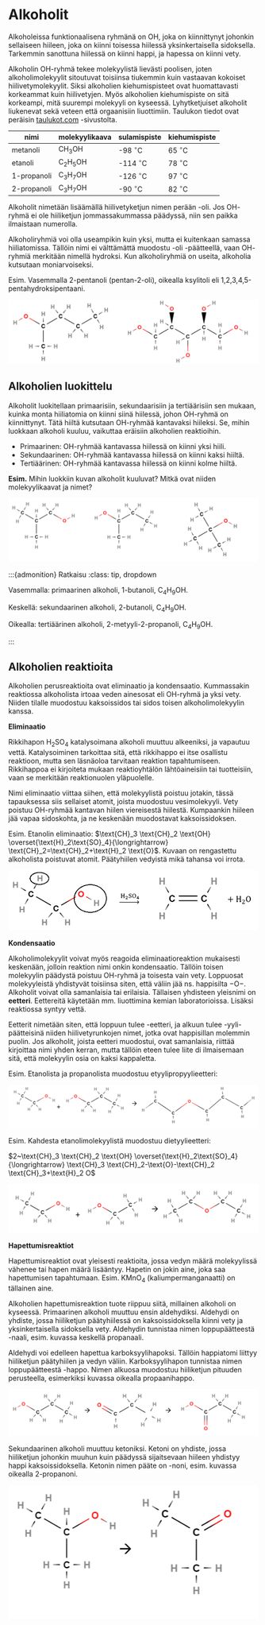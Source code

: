# Alkoholit

Alkoholeissa funktionaalisena ryhmänä on $\text{OH}$, joka on kiinnittynyt johonkin sellaiseen hiileen, joka on kiinni toisessa hiilessä yksinkertaisella sidoksella. Tarkemmin sanottuna hiilessä on kiinni happi, ja hapessa on kiinni vety.

Alkoholin $\text{OH}$-ryhmä tekee molekyylistä lievästi poolisen, joten alkoholimolekyylit sitoutuvat toisiinsa tiukemmin kuin vastaavan kokoiset hiilivetymolekyylit. Siksi alkoholien kiehumispisteet ovat huomattavasti korkeammat kuin hiilivetyjen. Myös alkoholien kiehumispiste on sitä korkeampi, mitä suurempi molekyyli on kyseessä. Lyhytketjuiset alkoholit liukenevat sekä veteen että orgaanisiin liuottimiin. Taulukon tiedot ovat peräisin [taulukot.com](https://www.taulukot.com/kemia/orgaanisetaineet/) -sivustolta.

|nimi|molekyylikaava|sulamispiste|kiehumispiste|
|----|--------------|------------|--------------|
|metanoli|$\text{CH}_3\text{OH}$|-98 $^{\circ}$C|65 $^{\circ}$C|
|etanoli|$\text{C}_2\text{H}_5\text{OH}$|-114 $^{\circ}$C|78 $^{\circ}$C|
|1-propanoli|$\text{C}_3\text{H}_7\text{OH}$|-126 $^{\circ}$C|97 $^{\circ}$C|
|2-propanoli|$\text{C}_3\text{H}_7\text{OH}$|-90 $^{\circ}$C|82 $^{\circ}$C|

Alkoholit nimetään lisäämällä hiilivetyketjun nimen perään -oli. Jos $\text{OH}$-ryhmä ei ole hiiliketjun jommassakummassa päädyssä, niin sen paikka ilmaistaan numerolla.

Alkoholiryhmiä voi olla useampikin kuin yksi, mutta ei kuitenkaan samassa hiiliatomissa. Tällöin nimi ei välttämättä muodostu -oli -päätteellä, vaan $\text{OH}$-ryhmiä merkitään nimellä hydroksi. Kun alkoholiryhmiä on useita, alkoholia kutsutaan moniarvoiseksi. 

Esim. Vasemmalla 2-pentanoli (pentan-2-oli), oikealla ksylitoli eli 1,2,3,4,5-pentahydroksipentaani.

![Alkoholeja](/images/alkoholeja.png "Alkoholeja")

## Alkoholien luokittelu

Alkoholit luokitellaan primaarisiin, sekundaarisiin ja tertiäärisiin sen mukaan, kuinka monta hiiliatomia on kiinni siinä hiilessä, johon $\text{OH}$-ryhmä on kiinnittynyt. Tätä hiiltä kutsutaan $\text{OH}$-ryhmää kantavaksi hiileksi. Se, mihin luokkaan alkoholi kuuluu, vaikuttaa eräisiin alkoholien reaktioihin.

- Primaarinen: $\text{OH}$-ryhmää kantavassa hiilessä on kiinni yksi hiili. 
- Sekundaarinen: $\text{OH}$-ryhmää kantavassa hiilessä on kiinni kaksi hiiltä.
- Tertiäärinen: $\text{OH}$-ryhmää kantavassa hiilessä on kiinni kolme hiiltä.

**Esim.** Mihin luokkiin kuvan alkoholit kuuluvat? Mitkä ovat niiden molekyylikaavat ja nimet?

![Alkoholien luokittelu](/images/luokittelu.png "Alkoholien luokittelu")

:::{admonition} Ratkaisu
:class: tip, dropdown

Vasemmalla: primaarinen alkoholi, 1-butanoli, $\text{C}_4\text{H}_9\text{OH}$.

Keskellä: sekundaarinen alkoholi, 2-butanoli, $\text{C}_4\text{H}_9\text{OH}$.

Oikealla: tertiäärinen alkoholi, 2-metyyli-2-propanoli, $\text{C}_4\text{H}_9\text{OH}$.

:::

## Alkoholien reaktioita

Alkoholien perusreaktioita ovat eliminaatio ja kondensaatio. Kummassakin reaktiossa alkoholista irtoaa veden ainesosat eli $\text{OH}$-ryhmä ja yksi vety. Niiden tilalle muodostuu kaksoissidos tai sidos toisen alkoholimolekyylin kanssa.

**Eliminaatio**

Rikkihapon $\text{H}_2 \text{SO}_4$ katalysoimana alkoholi muuttuu alkeeniksi, ja vapautuu vettä. Katalysoiminen tarkoittaa sitä, että rikkihappo ei itse osallistu reaktioon, mutta sen läsnäoloa tarvitaan reaktion tapahtumiseen. Rikkihappoa ei kirjoiteta mukaan reaktioyhtälön lähtöaineisiin tai tuotteisiin, vaan se merkitään reaktionuolen yläpuolelle. 

Nimi eliminaatio viittaa siihen, että molekyylistä poistuu jotakin, tässä tapauksessa siis sellaiset atomit, joista muodostuu vesimolekyyli. Vety poistuu $\text{OH}$-ryhmää kantavan hiilen viereisestä hiilestä. Kumpaankin hiileen jää vapaa sidoskohta, ja ne keskenään muodostavat kaksoissidoksen.

Esim. Etanolin eliminaatio: $\text{CH}_3 \text{CH}_2 \text{OH} \overset{\text{H}_2\text{SO}_4}{\longrightarrow} \text{CH}_2=\text{CH}_2+\text{H}_2 \text{O}$. Kuvaan on rengastettu alkoholista poistuvat atomit. Päätyhiilen vedyistä mikä tahansa voi irrota.

![Eliminaatio, esim.](/images/eliminaatio.png "Eliminaatio, esim.")

**Kondensaatio**

Alkoholimolekyylit voivat myös reagoida eliminaatioreaktion mukaisesti keskenään, jolloin reaktion nimi onkin kondensaatio. Tällöin toisen molekyylin päädystä poistuu $\text{OH}$-ryhmä ja toisesta vain vety. Loppuosat molekyyleistä yhdistyvät toisiinsa siten, että väliin jää ns. happisilta $-\text{O}-$. Alkoholit voivat olla samanlaisia tai erilaisia. Tällaisen yhdisteen yleisnimi on **eetteri**. Eettereitä käytetään mm. liuottimina kemian laboratorioissa. Lisäksi reaktiossa syntyy vettä.

Eetterit nimetään siten, että loppuun tulee -eetteri, ja alkuun tulee -yyli-päätteisinä niiden hiilivetyrunkojen nimet, jotka ovat happisillan molemmin puolin. Jos alkoholit, joista eetteri muodostui, ovat samanlaisia, riittää kirjoittaa nimi yhden kerran, mutta tällöin eteen tulee liite di ilmaisemaan sitä, että molekyylin osia on kaksi kappaletta. 

Esim. Etanolista ja propanolista muodostuu etyylipropyylieetteri:

![Kondensaatio, esim. 1](/images/kondensaatio1.png "Kondensaatio, esim. 1")
 
Esim. Kahdesta etanolimolekyylistä muodostuu dietyylieetteri:

$2~\text{CH}_3 \text{CH}_2 \text{OH} \overset{\text{H}_2\text{SO}_4}{\longrightarrow} \text{CH}_3 \text{CH}_2-\text{O}-\text{CH}_2 \text{CH}_3+\text{H}_2 O$

![Kondensaatio, esim. 2](/images/kondensaatio2.png "Kondensaatio, esim. 2")

**Hapettumisreaktiot**

Hapettumisreaktiot ovat yleisesti reaktioita, jossa vedyn määrä molekyylissä vähenee tai hapen määrä lisääntyy. Hapetin on jokin aine, joka saa hapettumisen tapahtumaan. Esim. $\text{KMnO}_4$ (kaliumpermanganaatti) on tällainen aine. 

Alkoholien hapettumisreaktion tuote riippuu siitä, millainen alkoholi on kyseessä. Primaarinen alkoholi muuttuu ensin aldehydiksi. Aldehydi on yhdiste, jossa hiiliketjun päätyhiilessä on kaksoissidoksella kiinni vety ja yksinkertaisella sidoksella vety. Aldehydin tunnistaa nimen loppupäätteestä -naali, esim. kuvassa keskellä propanaali.

Aldehydi voi edelleen hapettua karboksyylihapoksi. Tällöin happiatomi liittyy hiiliketjun päätyhiilen ja vedyn väliin. Karboksyylihapon tunnistaa nimen loppupäätteestä -happo. Nimen alkuosa muodostuu hiiliketjun pituuden perusteella, esimerkiksi kuvassa oikealla propaanihappo.

![Primaarisen alkoholin hapettuminen, esim.](/images/alkoholin_hapettuminen_1.png "Primaarisen alkoholin hapettuminen")

Sekundaarinen alkoholi muuttuu ketoniksi. Ketoni on yhdiste, jossa hiiliketjun johonkin muuhun kuin päädyssä sijaitsevaan hiileen yhdistyy happi kaksoissidoksella. Ketonin nimen pääte on -noni, esim. kuvassa oikealla 2-propanoni.

![Sekundaarisen alkoholin hapettuminen, esim.](/images/alkoholin_hapettuminen_2.png "Sekundaarisen alkoholin hapettuminen")